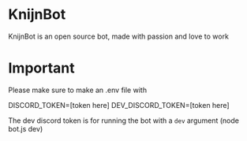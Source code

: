 # KnijnBot

KnijnBot is an open source bot, made with passion and love to work

# Important
Please make sure to make an .env file with 

DISCORD_TOKEN=[token here]
DEV_DISCORD_TOKEN=[token here]

The dev discord token is for running the bot with a `dev` argument (node bot.js dev)
